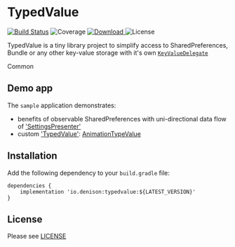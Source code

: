 # TypedValue
[![Build Status](https://travis-ci.org/YuriDenison/typedvalue.svg?branch=master)](https://travis-ci.org/YuriDenison/typedvalue)
![Coverage](https://img.shields.io/codecov/c/github/yuridenison/typedvalue.svg)
[![Download](https://api.bintray.com/packages/volkman/android/typedvalue/images/download.svg) ](https://bintray.com/volkman/android/typedvalue/_latestVersion)
![License](https://img.shields.io/badge/license-apache%202.0-blue.svg)

TypedValue is a tiny library project to simplify access to SharedPreferences, Bundle or any other key-value storage with it's own [`KeyValueDelegate`][key_value_delegate] 

Common 


## Demo app
The `sample` application demonstrates: 
* benefits of observable SharedPreferences with uni-directional data flow of ['SettingsPresenter'][settings_presenter]
* custom ['TypedValue'][typed_value]: [AnimationTypeValue][animation_type_value]

## Installation
Add the following dependency to your `build.gradle` file:

```
dependencies {
    implementation 'io.denison:typedvalue:${LATEST_VERSION}'
}
```

## License
Please see [LICENSE](/LICENSE)


[key_value_delegate]: https://github.com/YuriDenison/typedvalue/blob/master/library/src/main/java/io/denison/typedvalue/KeyValueDelegate.kt
[typed_value]: https://github.com/YuriDenison/typedvalue/blob/master/library/src/main/java/io/denison/typedvalue/TypedValue.kt
[animation_type_value]: https://github.com/YuriDenison/typedvalue/blob/master/sample/src/main/java/io/denison/typedvalue/preferences/value/AnimationTypeValue.kt
[settings_presenter]: https://github.com/YuriDenison/typedvalue/master/sample/src/main/java/io/denison/typedvalue/sample/ui/settings/SettingsPresenter.kt